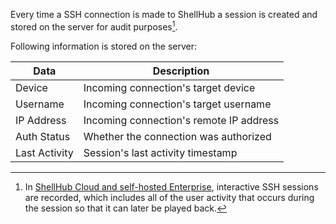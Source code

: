 Every time a SSH connection is made to ShellHub a session is created and stored on the server
for audit purposes[^1].

Following information is stored on the server:

| Data          | Description                             |
| ------------- | --------------------------------------- |
| Device        | Incoming connection's target device     |
| Username      | Incoming connection's target username   |
| IP Address    | Incoming connection's remote IP address |
| Auth Status   | Whether the connection was authorized   |
| Last Activity | Session's last activity timestamp       |

[^1]:
	In [ShellHub Cloud and self-hosted Enterprise](https://www.shellhub.io/pricing), interactive SSH sessions are recorded,
	which includes all of the user activity that occurs during the session so that it can later be
	played back.

